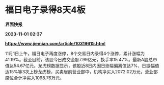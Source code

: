 # 福日电子录得8天4板
**界面快报**

**2023-11-01 02:37**

**https://www.jiemian.com/article/10319615.html**

11月1日上午，福日电子再度涨停，8个交易日内录得4个涨停，累计涨幅为41.19%。截至目前，该股今日成交金额7.99亿元，换手率15.47%。最新A股总市值达54.67亿元。龙虎榜数据显示，该股近8日内因日涨幅偏离值达7%、日振幅值达15%等3次上榜龙虎榜，买卖居前营业部中，机构净买入2072.02万元，营业部席位合计净买入1098.76万元。